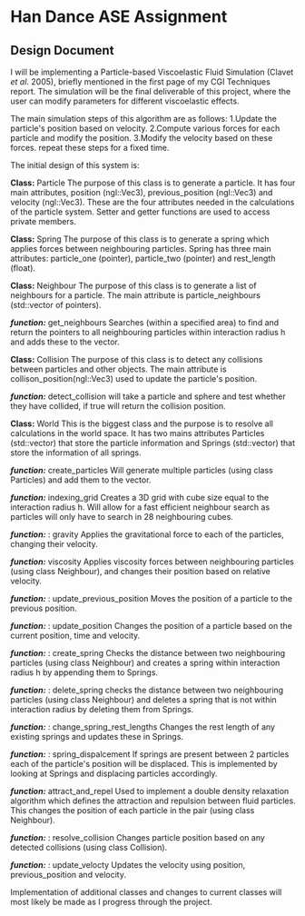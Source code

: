 # Han Dance ASE Assignment
 
## Design Document
 
I will be implementing a Particle-based Viscoelastic Fluid Simulation (Clavet _et al_. 2005), briefly mentioned in the first page of my CGI Techniques report. The simulation will be the final deliverable of this project, where the user can modify parameters for different viscoelastic effects.
 
The main simulation steps of this algorithm are as follows:
1.Update the particle's position based on velocity.
2.Compute various forces for each particle and modify the position.
3.Modify the velocity based on these forces.
repeat these steps for a fixed time.
 
The initial design of this system is:
 
**Class:** Particle
The purpose of this class is to generate a particle. It has four main attributes, position (ngl::Vec3), previous_position (ngl::Vec3) and velocity (ngl::Vec3). These are the four attributes needed in the calculations of the particle system. Setter and getter functions are used to access private members.
 
 
**Class:** Spring
The purpose of this class is to generate a spring which applies forces between neighbouring particles. Spring has three main attributes: particle_one (pointer), particle_two (pointer) and rest_length (float).
 
**Class:** Neighbour
The purpose of this class is to generate a list of neighbours for a particle. The main attribute is particle_neighbours (std::vector of pointers).
 
_**function:**_  get_neighbours
Searches (within a specified area) to find and return the pointers to all neighbouring particles within interaction radius h and adds these to the vector.
 
 
**Class:** Collision
The purpose of this class is to detect any collisions between particles and other objects. The main attribute is collison_position(ngl::Vec3) used to update the particle's position.
 
_**function:**_  detect_collision
will take a particle and sphere and test whether they have collided, if true will return the collision position.
 
 
**Class:** World
This is the biggest class and the purpose is to resolve all calculations in the world space. It has two mains attributes Particles (std::vector) that store the particle information and Springs (std::vector) that store the information of all springs.
 
 
_**function:**_ create_particles
Will generate multiple particles (using class Particles) and add them to the vector.
 
 
_**function:**_  indexing_grid
Creates a 3D grid with cube size equal to the interaction radius h. Will allow for a fast efficient neighbour search as particles will only have to search in 28 neighbouring cubes. 
 
 
_**function:**_ : gravity
Applies the gravitational force to each of the particles, changing their velocity.
 
 
_**function:**_  viscosity
Applies viscosity forces between neighbouring particles (using class Neighbour), and changes their position based on relative velocity.
 
 
_**function:**_ : update_previous_position
Moves the position of a particle to the previous position.
 
 
_**function:**_ : update_position
Changes the position of a particle based on the current position, time and velocity.
 
 
_**function:**_ : create_spring
Checks the distance between two neighbouring particles (using class Neighbour) and creates a spring within interaction radius h by appending them to Springs.
 
 
_**function:**_ : delete_spring
checks the distance between two neighbouring particles (using class Neighbour) and deletes a spring that is not within interaction radius by deleting them from Springs.
 
 
_**function:**_ : change_spring_rest_lengths
Changes the rest length of any existing springs and updates these in Springs.
 
 
_**function:**_ : spring_dispalcement
If springs are present between 2 particles each of the particle's position will be displaced. This is implemented by looking at Springs and displacing particles accordingly.
 
 
_**function:**_  attract_and_repel
Used to implement a double density relaxation algorithm which defines the attraction and repulsion between fluid particles. This changes the position of each particle in the pair (using class Neighbour).
 
 
_**function:**_ : resolve_collision
Changes particle position based on any detected collisions (using class Collision).
 
 
_**function:**_ : update_velocty
Updates the velocity using position, previous_position and velocity.
 
 
Implementation of additional classes and changes to current classes will most likely be made as I progress through the project.

